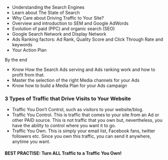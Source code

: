- Understanding the Search Engines
- Learn about The State of Search
- Why Care about Driving Traffic to Your Site?
- Overview and introduction to SEM and Google AdWords
- Evolution of paid (PPC) and organic search (SEO)
- Google Search Network and Display Network
- Ads Ranking factors: Ad Rank, Quality Score and Click Through Rate and keywords
- Your Action Plan

By the end
- Know How the Search Ads serving and Ads ranking work and how to profit from that.
- Master the selection of the right Media channels for your Ads
- Know how to build a Media Plan for your Ads campaign

 ### 3 Types of Traffic that Drive Visits to Your Website
 - Traffic You Don’t Control, such as visitors to your website/blog. 
 - Traffic You Control. This is traffic that comes to your site from an Ad or other PAID source. This is not traffic that you own but, nevertheless, you have the ability to control where you want it to go.
 - Traffic You Own. This is simply your email list, Facebook fans, twitter followers etc. Since you own this traffic, you can send it anywhere, anytime you want.

#### BEST PRACTISE: Turn ALL Traffic to a Traffic You Own!
